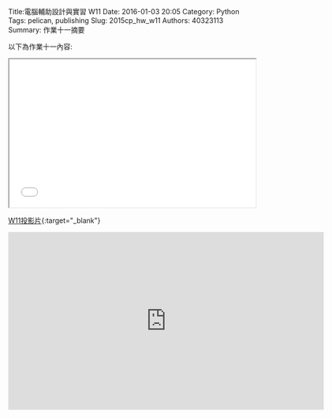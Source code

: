 Title:電腦輔助設計與實習  W11
Date: 2016-01-03 20:05
Category: Python
Tags: pelican, publishing
Slug: 2015cp_hw_w11
Authors: 40323113
Summary: 作業十一摘要

以下為作業十一內容:

<iframe src="40323113_cp_w11.html" width="500" height="300"></iframe>

[W11投影片](40323113_cp_w11.html){:target="_blank"}

<iframe width="640" height="360" src="https://www.youtube.com/embed/2CCSDxkqm0c" frameborder="0" allowfullscreen></iframe>